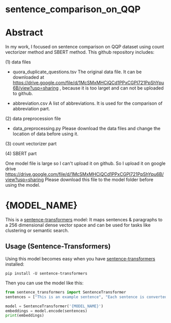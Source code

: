 # sentence_comparison_on_QQP

# Abstract
In my work, I focused on sentence comparison on QQP dataset using count vectorizer method and SBERT method.
This github repository includes:

(1) data files

* quora_duplicate_questions.tsv
The original data file. It can be downloaded at https://drive.google.com/file/d/1McSMxMHCiQCd1PPxCGPI721PpShYpu6B/view?usp=sharing , because it is too larget and can not be uploaded to github.

* abbreviation.csv
A list of abbreviations. It is used for the comparison of abbreviation part.

(2) data preprocession file

* data_preprocessing.py
Please download the data files and change the location of data before using it.

(3) count vectorizer part

(4) SBERT part

One model file is large so I can't upload it on github. So I upload it on google drive https://drive.google.com/file/d/1McSMxMHCiQCd1PPxCGPI721PpShYpu6B/view?usp=sharing
Please download this file to the model folder before using the model.

# {MODEL_NAME}

This is a [sentence-transformers](https://www.SBERT.net) model: It maps sentences & paragraphs to a 256 dimensional dense vector space and can be used for tasks like clustering or semantic search.

<!--- Describe your model here -->

## Usage (Sentence-Transformers)

Using this model becomes easy when you have [sentence-transformers](https://www.SBERT.net) installed:

```
pip install -U sentence-transformers
```

Then you can use the model like this:

```python
from sentence_transformers import SentenceTransformer
sentences = ["This is an example sentence", "Each sentence is converted"]

model = SentenceTransformer('{MODEL_NAME}')
embeddings = model.encode(sentences)
print(embeddings)
```

